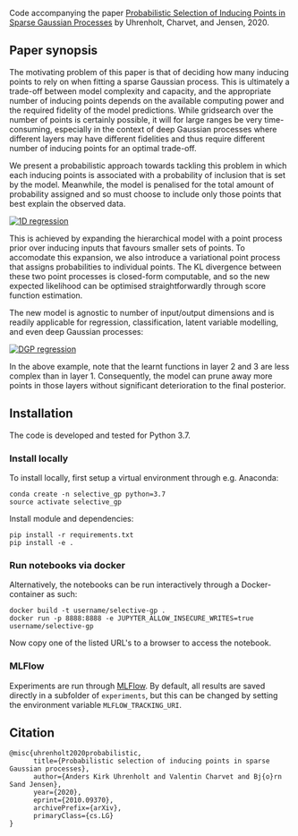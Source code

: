 Code accompanying the paper [Probabilistic Selection of Inducing Points in Sparse Gaussian Processes](https://arxiv.org/abs/2010.09370) by Uhrenholt, Charvet, and Jensen, 2020.

## Paper synopsis
The motivating problem of this paper is that of deciding how many inducing points to rely on when fitting a sparse Gaussian process. This is ultimately a trade-off between model complexity and capacity, and the appropriate number of inducing points depends on the available computing power and the required fidelity of the model predictions. While gridsearch over the number of points is certainly possible, it will for large ranges be very time-consuming, especially in the context of deep Gaussian processes where different layers may have different fidelities and thus require different number of inducing points for an optimal trade-off.

We present a probabilistic approach towards tackling this problem in which each inducing points is associated with a probability of inclusion that is set by the model. Meanwhile, the model is penalised for the total amount of probability assigned and so must choose to include only those points that best explain the observed data.

[![1D regression](https://github.com/akuhren/selective_gp/blob/master/img/reg_1d.gif "1D regression")](https://github.com/akuhren/selective_gp/blob/master/img/reg_1d.gif "1D regression")

This is achieved by expanding the hierarchical model with a point process prior over inducing inputs that favours smaller sets of points. To accomodate this expansion, we also introduce a variational point process that assigns probabilities to individual points. The KL divergence between these two point processes is closed-form computable, and so the new expected likelihood can be optimised straightforwardly through score function estimation.

The new model is agnostic to number of input/output dimensions and is readily applicable for regression, classification, latent variable modelling, and even deep Gaussian processes:

[![DGP regression](https://github.com/akuhren/selective_gp/blob/master/img/reg_dgp.gif "DGP regression")](https://github.com/akuhren/selective_gp/blob/master/img/reg_dgp.gif "DGP regression")

In the above example, note that the learnt functions in layer 2 and 3 are less complex than in layer 1. Consequently, the model can prune away more points in those layers without significant deterioration to the final posterior.

## Installation
The code is developed and tested for Python 3.7.

### Install locally
To install locally, first setup a virtual environment through e.g. Anaconda:
```
conda create -n selective_gp python=3.7
source activate selective_gp
```

Install module and dependencies:
```
pip install -r requirements.txt
pip install -e .
```

### Run notebooks via docker
Alternatively, the notebooks can be run interactively through a Docker-container as such:

```
docker build -t username/selective-gp .
docker run -p 8888:8888 -e JUPYTER_ALLOW_INSECURE_WRITES=true username/selective-gp
```

Now copy one of the listed URL's to a browser to access the notebook.

### MLFlow
Experiments are run through [MLFlow](https://mlflow.org/). By default, all results are saved directly in a subfolder of `experiments`, but this can be changed by setting the environment variable `MLFLOW_TRACKING_URI`.

## Citation
```
@misc{uhrenholt2020probabilistic,
      title={Probabilistic selection of inducing points in sparse Gaussian processes}, 
      author={Anders Kirk Uhrenholt and Valentin Charvet and Bj{o}rn Sand Jensen},
      year={2020},
      eprint={2010.09370},
      archivePrefix={arXiv},
      primaryClass={cs.LG}
}
```
